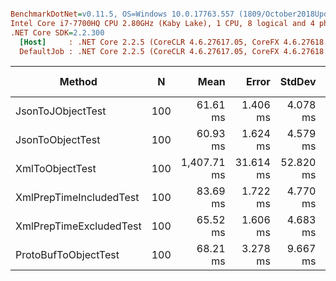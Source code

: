 ``` ini

BenchmarkDotNet=v0.11.5, OS=Windows 10.0.17763.557 (1809/October2018Update/Redstone5)
Intel Core i7-7700HQ CPU 2.80GHz (Kaby Lake), 1 CPU, 8 logical and 4 physical cores
.NET Core SDK=2.2.300
  [Host]     : .NET Core 2.2.5 (CoreCLR 4.6.27617.05, CoreFX 4.6.27618.01), 64bit RyuJIT
  DefaultJob : .NET Core 2.2.5 (CoreCLR 4.6.27617.05, CoreFX 4.6.27618.01), 64bit RyuJIT


```
|                  Method |   N |        Mean |     Error |    StdDev |      Median | Ratio | RatioSD |      Gen 0 | Gen 1 | Gen 2 | Allocated |
|------------------------ |---- |------------:|----------:|----------:|------------:|------:|--------:|-----------:|------:|------:|----------:|
|       JsonToJObjectTest | 100 |    61.61 ms |  1.406 ms |  4.078 ms |    60.24 ms |  1.02 |    0.09 |  1375.0000 |     - |     - |   4.44 MB |
|        JsonToObjectTest | 100 |    60.93 ms |  1.624 ms |  4.579 ms |    59.85 ms |  1.00 |    0.00 |  1000.0000 |     - |     - |   3.23 MB |
|         XmlToObjectTest | 100 | 1,407.71 ms | 31.614 ms | 52.820 ms | 1,389.67 ms | 22.12 |    2.03 | 11000.0000 |     - |     - |  34.23 MB |
| XmlPrepTimeIncludedTest | 100 |    83.69 ms |  1.722 ms |  4.770 ms |    83.11 ms |  1.38 |    0.10 |  1500.0000 |     - |     - |    4.9 MB |
| XmlPrepTimeExcludedTest | 100 |    65.52 ms |  1.606 ms |  4.683 ms |    65.34 ms |  1.09 |    0.10 |  1444.4444 |     - |     - |   4.56 MB |
|    ProtoBufToObjectTest | 100 |    68.21 ms |  3.278 ms |  9.667 ms |    72.82 ms |  1.13 |    0.22 |   300.0000 |     - |     - |   1.14 MB |
